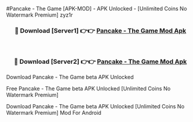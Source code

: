 #Pancake - The Game [APK-MOD] - APK Unlocked - [Unlimited Coins No Watermark Premium] zyz1r



<div align="center">

<h3>🔴 Download [Server1] 👉👉 <a href="https://momento.my/?title=Pancake_-_The_Game">Pancake - The Game Mod Apk</a></h3><br>

<h3>🔴 Download [Server2] 👉👉 <a href="https://momento.my/?title=Pancake_-_The_Game">Pancake - The Game Mod Apk</a></h3>
</div>



Download Pancake - The Game beta APK Unlocked

Free Pancake - The Game beta APK Unlocked [Unlimited Coins No Watermark Premium]

Download Pancake - The Game beta APK Unlocked [Unlimited Coins No Watermark Premium] Mod For Android
